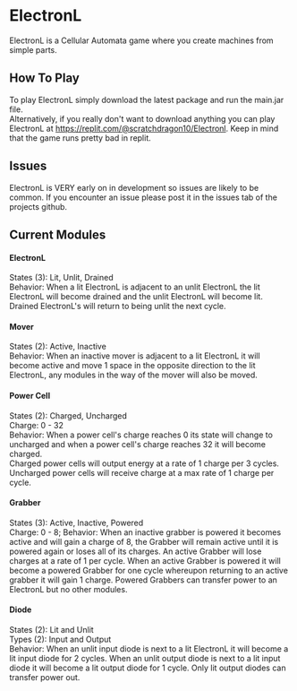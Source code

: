 # ElectronL
ElectronL is a Cellular Automata game where you create machines from simple parts.
## How To Play
To play ElectronL simply download the latest package and run the main.jar file.<br> Alternatively, if you really don't want to download anything you can play ElectronL at https://replit.com/@scratchdragon10/Electronl. Keep in mind that the game runs pretty bad in replit.
## Issues
ElectronL is VERY early on in development so issues are likely to be common. If you encounter an issue please post it in the issues tab of the projects github.
## Current Modules
#### ElectronL
States (3): Lit, Unlit, Drained<br>
Behavior:
When a lit ElectronL is adjacent to an unlit ElectronL the lit ElectronL will become drained and the unlit ElectronL will become lit.
Drained ElectronL's will return to being unlit the next cycle.
#### Mover
States (2): Active, Inactive<br>
Behavior:
When an inactive mover is adjacent to a lit ElectronL it will become active and move 1 space in the opposite direction to the lit ElectronL,
any modules in the way of the mover will also be moved.
#### Power Cell
States (2): Charged, Uncharged<br>
Charge: 0 - 32<br>
Behavior:
When a power cell's charge reaches 0 its state will change to uncharged and when a power cell's charge reaches 32 it will become charged.<br>Charged power cells will output energy at a rate of 1 charge per 3 cycles. Uncharged power cells will receive charge at a max rate of 1 charge per cycle.
#### Grabber
States (3): Active, Inactive, Powered<br>
Charge: 0 - 8;
Behavior:
When an inactive grabber is powered it becomes active and will gain a charge of 8, the Grabber will remain active until it is powered again or loses all of its charges. An active Grabber will lose charges at a rate of 1 per cycle. When an active Grabber is powered it will become a powered Grabber for one cycle whereupon returning to an active grabber it will gain 1 charge. Powered Grabbers can transfer power to an ElectronL but no other modules.
#### Diode
States (2): Lit and Unlit<br>
Types (2): Input and Output<br>
Behavior:
When an unlit input diode is next to a lit ElectronL it will become a lit input diode for 2 cycles. When an unlit output diode is next to a lit input diode it will become a lit output diode for 1 cycle. Only lit output diodes can transfer power out.